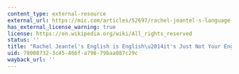 ```yaml
---
content_type: external-resource
external_url: https://mic.com/articles/52697/rachel-jeantel-s-language-is-english-it-s-just-not-your-english#.6scpHz7ho
has_external_license_warning: true
license: https://en.wikipedia.org/wiki/All_rights_reserved
status: ''
title: "Rachel Jeantel's English is English\u2014it's Just Not Your English"
uid: 78008732-3c45-466f-a798-79baa087c29c
wayback_url: ''
---
```

